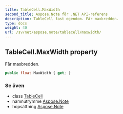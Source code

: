 ```yaml
---
title: TableCell.MaxWidth
second_title: Aspose.Note för .NET API-referens
description: TableCell fast egendom. Får maxbredden.
type: docs
weight: 40
url: /sv/net/aspose.note/tablecell/maxwidth/
---
```

## TableCell.MaxWidth property

Får maxbredden.

```csharp
public float MaxWidth { get; }
```

### Se även

* class [TableCell](../)
* namnutrymme [Aspose.Note](../../tablecell/)
* hopsättning [Aspose.Note](../../../)


